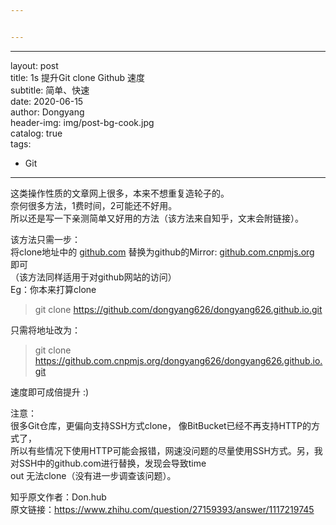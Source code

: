 ```yaml
---


---
```


<hr>
<p>layout: post<br>
title: 1s 提升Git clone Github 速度<br>
subtitle: 简单、快速<br>
date: 2020-06-15<br>
author: Dongyang<br>
header-img: img/post-bg-cook.jpg<br>
catalog: true<br>
tags:</p>
<ul>
<li>Git</li>
</ul>
<hr>
<p>这类操作性质的文章网上很多，本来不想重复造轮子的。<br>
奈何很多方法，1费时间，2可能还不好用。<br>
所以还是写一下亲测简单又好用的方法（该方法来自知乎，文末会附链接）。</p>
<p>该方法只需一步：<br>
将clone地址中的 <a href="http://github.com">github.com</a> 替换为github的Mirror: <a href="http://github.com.cnpmjs.org">github.com.cnpmjs.org</a> 即可<br>
（该方法同样适用于对github网站的访问）<br>
Eg：你本来打算clone</p>
<blockquote>
<p>git clone <a href="https://github.com/dongyang626/dongyang626.github.io.git">https://github.com/dongyang626/dongyang626.github.io.git</a></p>
</blockquote>
<p>只需将地址改为：</p>
<blockquote>
<p>git clone <a href="https://github.com.cnpmjs.org/dongyang626/dongyang626.github.io.git">https://github.com.cnpmjs.org/dongyang626/dongyang626.github.io.git</a></p>
</blockquote>
<p>速度即可成倍提升 :)</p>
<p>注意：<br>
很多Git仓库，更偏向支持SSH方式clone， 像BitBucket已经不再支持HTTP的方式了，<br>
所以有些情况下使用HTTP可能会报错，网速没问题的尽量使用SSH方式。另，我对SSH中的github.com进行替换，发现会导致time<br>
out 无法clone（没有进一步调查该问题）。</p>
<p>知乎原文作者：Don.hub<br>
原文链接：<a href="https://www.zhihu.com/question/27159393/answer/1117219745">https://www.zhihu.com/question/27159393/answer/1117219745</a></p>

